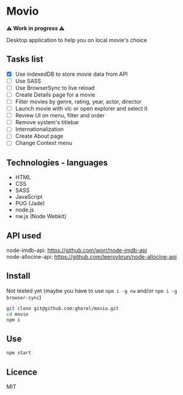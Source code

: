 # Movio
**:warning: Work in progress :warning:**

Desktop application to help you on local movie's choice

## Tasks list
- [x] Use indexedDB to store movie data from API
- [ ] Use SASS
- [ ] Use BrowserSync to live reload
- [ ] Create Details page for a movie
- [ ] Filter movies by genre, rating, year, actor, director
- [ ] Launch movie with vlc or open explorer and select it
- [ ] Review UI on menu, filter and order
- [ ] Remove system's titlebar
- [ ] Internationalization
- [ ] Create About page
- [ ] Change Context menu

## Technologies - languages
- HTML
- CSS
- SASS
- JavaScript
- PUG (Jade)
- node.js
- nw.js (Node Webkit)

## API used
node-imdb-api: https://github.com/worr/node-imdb-api  
node-allocine-api: https://github.com/leeroybrun/node-allocine-api

## Install
Not tested yet (maybe you have to use `npm i -g nw` and/or `npm i -g browser-sync`)
```sh
git clone git@github.com:gharel/movio.git
cd movio
npm i
```

## Use
```sh
npm start
```

## Licence
MIT
